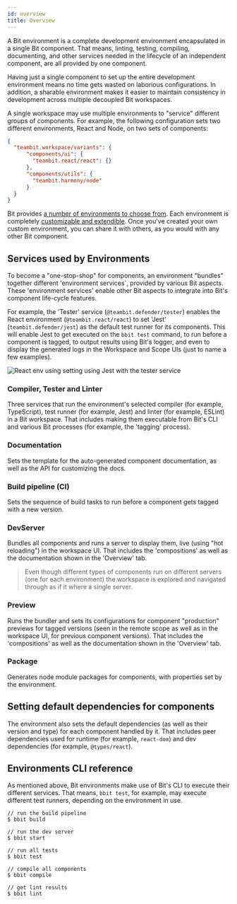 ```yaml
---
id: overview
title: Overview
---
```


A Bit environment is a complete development environment encapsulated in a single Bit component. That means, linting, testing, compiling, documenting, and other services needed in the lifecycle of an independent component, are all provided by one component.

Having just a single component to set up the entire development environment means no time gets wasted on laborious configurations. In addition, a sharable environment makes it easier to maintain consistency in development across multiple decoupled Bit workspaces.

A single workspace may use multiple environments to "service" different groups of components. For example, the following configuration sets two different environments, React and Node, on two sets of components:

```json
{
  "teambit.workspace/variants": {
      "components/ui": {
        "teambit.react/react": {}
      },
      "components/utils": {
        "teambit.harmony/node"
      }
  }
}
```

Bit provides [a number of environments to choose from](/docs/environments/choose-an-environment). Each environment is completely [customizable and extendible](/docs/environments/build-environment). Once you've created your own custom environment, you can share it with others, as you would with any other Bit component.
## Services used by Environments
To become a "one-stop-shop" for components, an environment "bundles" together different 'environment services`, provided by various Bit aspects. These 'environment services' enable other Bit aspects to integrate into Bit's component life-cycle features. 

For example, the 'Tester' service (`@teambit.defender/tester`) enables the React environment (`@teambit.react/react`) to set 'Jest' (`teambit.defender/jest`) as the default test runner for its components. This will enable Jest to get executed on the `bbit test` command, to run before a component is tagged, to output results using Bit's logger, and even to display the generated logs in the Workspace and Scope UIs (just to name a few examples).

![React env using setting using Jest with the tester service](/img/react_env_ex.png)
### Compiler, Tester and Linter
Three services that run the environment's selected compiler (for example, TypeScript), test runner (for example, Jest) and linter (for example, ESLint) in a Bit workspace. That includes making them executable from Bit's CLI and various Bit processes (for example, the 'tagging' process).
### Documentation
Sets the template for the auto-generated component documentation, as well as the API for customizing the docs.
### Build pipeline (CI)
Sets the sequence of build tasks to run before a component gets tagged with a new version.
### DevServer
Bundles all components and runs a server to display them, live (using "hot reloading") in the workspace UI. That includes the 'compositions' as well as the documentation shown in the 'Overview' tab.

> Even though different types of components run on different servers (one for each environment) the workspace is explored and navigated through as if it where a single server.
### Preview
Runs the bundler and sets its configurations for component "production" previews for tagged versions (seen in the remote scope as well as in the workspace UI, for previous component versions). That includes the 'compositions' as well as the documentation shown in the 'Overview' tab.
### Package
Generates node module packages for components, with properties set by the environment.
## Setting default dependencies for components
The environment also sets the default dependencies (as well as their version and type) for each component handled by it. That includes peer dependencies used for runtime (for example, `react-dom`) and dev dependencies (for example, `@types/react`).
## Environments CLI reference
As mentioned above, Bit environments make use of Bit's CLI to execute their different services. That means, `bbit test`, for example, may execute different test runners, depending on the environment in use.

```shell
// run the build pipeline
$ bbit build

// run the dev server
$ bbit start

// run all tests
$ bbit test

// compile all components
$ bbit compile

// get lint results
$ bbit lint
```